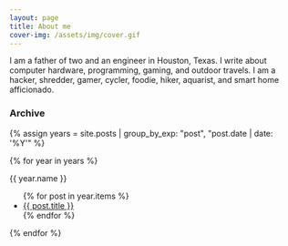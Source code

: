 ```yaml
---
layout: page
title: About me
cover-img: /assets/img/cover.gif
---
```

I am a father of two and an engineer in Houston, Texas. I write about computer hardware, programming, gaming, and outdoor travels. I am a hacker, shredder, gamer, cycler, foodie, hiker, aquarist, and smart home afficionado.

### Archive

{% assign years = site.posts
   | group_by_exp: "post", "post.date | date: '%Y'"
%}

{% for year in years %}
  <p>{{ year.name }}</p>

  <ul>
    {% for post in year.items %}
      <li>
        <a class='title' href='{{ post.url }}'>{{ post.title }}</a>
      </li>
    {% endfor %}
  </ul>
{% endfor %} 